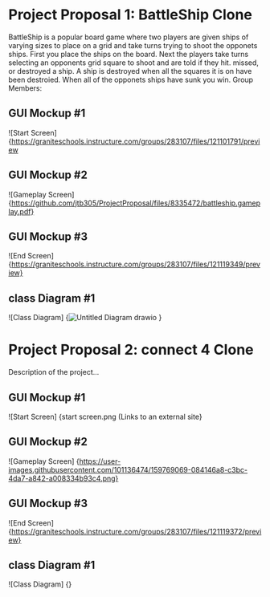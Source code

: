 # Project Proposal 1: BattleShip Clone
BattleShip is a popular board game where two players are given ships of varying sizes to place on a grid and take turns trying to shoot the opponets ships. First you place the ships on the board. Next the players take turns selecting an opponents grid square to shoot and are told if they hit. missed, or destroyed a ship. A ship is destroyed when all the squares it is on have been destroied. When all of the opponets ships have sunk you win.
Group Members:

## GUI Mockup #1
![Start Screen] {https://graniteschools.instructure.com/groups/283107/files/121101791/preview

## GUI Mockup #2
![Gameplay Screen] {https://github.com/jtb305/ProjectProposal/files/8335472/battleship.gameplay.pdf}
## GUI Mockup #3
![End Screen] {https://graniteschools.instructure.com/groups/283107/files/121119349/preview}
## class Diagram #1
![Class Diagram] {![Untitled Diagram drawio](https://user-images.githubusercontent.com/89048054/160452504-e69b94eb-0e17-42d0-9e56-406a575c1551.png)
}
# Project Proposal 2: connect 4 Clone
Description of the project...

## GUI Mockup #1
![Start Screen] {start screen.png (Links to an external site}

## GUI Mockup #2
![Gameplay Screen] {https://user-images.githubusercontent.com/101136474/159769069-084146a8-c3bc-4da7-a842-a008334b93c4.png}
## GUI Mockup #3
![End Screen] {https://graniteschools.instructure.com/groups/283107/files/121119372/preview}
## class Diagram #1
![Class Diagram] {}
